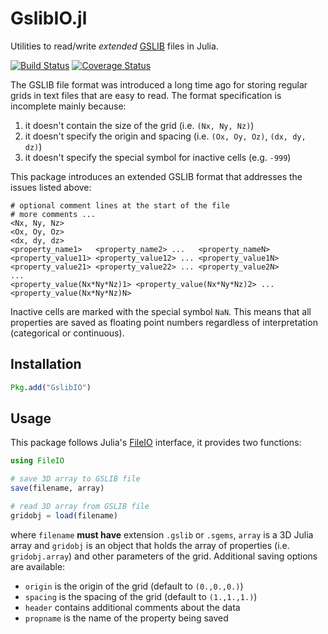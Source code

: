 GslibIO.jl
==========

Utilities to read/write *extended* [GSLIB](http://www.gslib.com/gslib_help/format.html) files in Julia.

[![Build Status](https://travis-ci.org/juliohm/GslibIO.jl.svg?branch=master)](https://travis-ci.org/juliohm/GslibIO.jl)
[![Coverage Status](https://codecov.io/gh/juliohm/GslibIO.jl/branch/master/graph/badge.svg)](https://codecov.io/gh/juliohm/GslibIO.jl)

The GSLIB file format was introduced a long time ago for storing regular grids in text files that are easy to read. The format specification is incomplete mainly because:

1. it doesn't contain the size of the grid (i.e. `(Nx, Ny, Nz)`)
2. it doesn't specify the origin and spacing (i.e. `(Ox, Oy, Oz)`, `(dx, dy, dz)`)
3. it doesn't specify the special symbol for inactive cells (e.g. `-999`)

This package introduces an extended GSLIB format that addresses the issues listed above:

```
# optional comment lines at the start of the file
# more comments ...
<Nx, Ny, Nz>
<Ox, Oy, Oz>
<dx, dy, dz>
<property_name1>   <property_name2> ...   <property_nameN>
<property_value11> <property_value12> ... <property_value1N>
<property_value21> <property_value22> ... <property_value2N>
...
<property_value(Nx*Ny*Nz)1> <property_value(Nx*Ny*Nz)2> ... <property_value(Nx*Ny*Nz)N>
```

Inactive cells are marked with the special symbol `NaN`. This means that all properties are saved as floating point numbers regardless of interpretation (categorical or continuous).

Installation
------------

```julia
Pkg.add("GslibIO")
```

Usage
-----

This package follows Julia's [FileIO](https://github.com/JuliaIO/FileIO.jl) interface, it provides two functions:

```julia
using FileIO

# save 3D array to GSLIB file
save(filename, array)

# read 3D array from GSLIB file
gridobj = load(filename)
```
where `filename` **must have** extension `.gslib` or `.sgems`, `array` is a 3D Julia array and `gridobj` is an object that holds the array of properties (i.e. `gridobj.array`) and other parameters of the grid. Additional saving options are available:

- `origin` is the origin of the grid (default to `(0.,0.,0.)`)
- `spacing` is the spacing of the grid (default to `(1.,1.,1.)`)
- `header` contains additional comments about the data
- `propname` is the name of the property being saved
